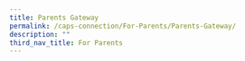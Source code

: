 ```yaml
---
title: Parents Gateway
permalink: /caps-connection/For-Parents/Parents-Gateway/
description: ""
third_nav_title: For Parents
---
```

